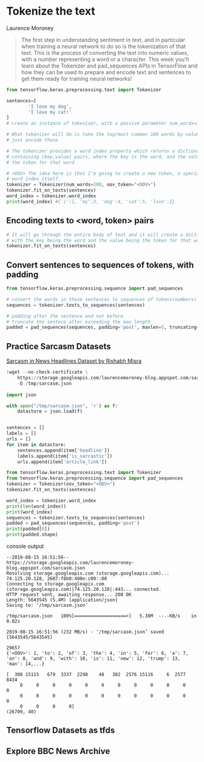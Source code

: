 
# Tokenize the text

Laurence Moroney

> The first step in understanding sentiment in text, and in particular when training a neural network to do so is the tokenization of that text. This is the process of converting the text into numeric values, with a number representing a word or a character. This week you'll learn about the Tokenizer and pad_sequences APIs in TensorFlow and how they can be used to prepare and encode text and sentences to get them ready for training neural networks!

```python
from tensorflow.keras.preprocessing.text import Tokenizer

sentences=[
        'I love my dog',
        'I love my cat!'
]
# create an instance of tokenizer, with a passive parameter num_words=100, way # too big in this case, since there are only 5 distinct word in sentences

# What tokenizer will do is take the top/most common 100 words by volume and 
# just encode those

# The tokenizer provides a word index property which returns a dictionary 
# containing [key,value] pairs, where the key is the word, and the value is 
# the token for that word

# <OOV> The idea here is that I'm going to create a new token, a special token # that I'm going to use for words that aren't recognized, that aren't in the 
# word index itself.
tokenizer = Tokenizer(num_words=100, oov_token="<OOV>")
tokenizer.fit_on_texts(sentences)
word_index = tokenizer.word_index
print(word_index) #{'i':1, 'my':3, 'dog':4, 'cat':5, 'love':2}
```
## Encoding texts to <word, token> pairs
 
```python
# It will go through the entire body of text and it will create a dictionary 
# with the key being the word and the value being the token for that word.
tokenizer.fit_on_texts(sentences)
```

## Convert sentences to sequences of tokens, with padding

```python
from tensorflow.keras.preprocessing.sequence import pad_sequences

# convert the words in those sentences to sequences of tokens(numbers)
sequences = tokenizer.texts_to_sequences(sentences)

# padding after the sentence and not before 
# truncate the sentece after exceeding the max length 
padded = pad_sequences(sequences, padding='post', maxlen=5, truncating='post')
```

## Practice Sarcasm Datasets

[Sarcasm in News Headlines Dataset by Rishabh Misra](https://rishabhmisra.github.io/publications/)
```python
!wget --no-check-certificate \
    https://storage.googleapis.com/laurencemoroney-blog.appspot.com/sarcasm.json \
    -O /tmp/sarcasm.json
  
import json

with open("/tmp/sarcasm.json", 'r') as f:
    datastore = json.load(f)


sentences = [] 
labels = []
urls = []
for item in datastore:
    sentences.append(item['headline'])
    labels.append(item['is_sarcastic'])
    urls.append(item['article_link'])

from tensorflow.keras.preprocessing.text import Tokenizer
from tensorflow.keras.preprocessing.sequence import pad_sequences
tokenizer = Tokenizer(oov_token="<OOV>")
tokenizer.fit_on_texts(sentences)

word_index = tokenizer.word_index
print(len(word_index))
print(word_index)
sequences = tokenizer.texts_to_sequences(sentences)
padded = pad_sequences(sequences, padding='post')
print(padded[0])
print(padded.shape)


```

console output 

```
--2019-08-15 16:51:56--  https://storage.googleapis.com/laurencemoroney-blog.appspot.com/sarcasm.json
Resolving storage.googleapis.com (storage.googleapis.com)... 74.125.20.128, 2607:f8b0:400e:c09::80
Connecting to storage.googleapis.com (storage.googleapis.com)|74.125.20.128|:443... connected.
HTTP request sent, awaiting response... 200 OK
Length: 5643545 (5.4M) [application/json]
Saving to: ‘/tmp/sarcasm.json’

/tmp/sarcasm.json   100%[===================>]   5.38M  --.-KB/s    in 0.02s   

2019-08-15 16:51:56 (232 MB/s) - ‘/tmp/sarcasm.json’ saved [5643545/5643545]

29657
{'<OOV>': 1, 'to': 2, 'of': 3, 'the': 4, 'in': 5, 'for': 6, 'a': 7, 'on': 8, 'and': 9, 'with': 10, 'is': 11, 'new': 12, 'trump': 13, 'man': 14,...}

[  308 15115   679  3337  2298    48   382  2576 15116     6  2577  8434
     0     0     0     0     0     0     0     0     0     0     0     0
     0     0     0     0     0     0     0     0     0     0     0     0
     0     0     0     0]
(26709, 40)
```


## Tensorflow Datasets as tfds

## Explore BBC News Archive